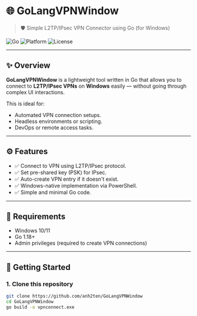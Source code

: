 # 🌐 GoLangVPNWindow

> 🛡️ Simple L2TP/IPsec VPN Connector using Go (for Windows)

![Go](https://img.shields.io/badge/Made%20with-Go-blue?style=flat-square)
![Platform](https://img.shields.io/badge/Platform-Windows-0078D6?style=flat-square)
![License](https://img.shields.io/github/license/anh2ten/GoLangVPNWindow?style=flat-square)

---

## ✨ Overview

**GoLangVPNWindow** is a lightweight tool written in Go that allows you to connect to **L2TP/IPsec VPNs** on **Windows** easily — without going through complex UI interactions.

This is ideal for:
- Automated VPN connection setups.
- Headless environments or scripting.
- DevOps or remote access tasks.

---

## ⚙️ Features

- ✅ Connect to VPN using L2TP/IPsec protocol.
- ✅ Set pre-shared key (PSK) for IPsec.
- ✅ Auto-create VPN entry if it doesn't exist.
- ✅ Windows-native implementation via PowerShell.
- ✅ Simple and minimal Go code.

---

## 🧰 Requirements

- Windows 10/11
- Go 1.18+
- Admin privileges (required to create VPN connections)

---

## 🚀 Getting Started

### 1. Clone this repository

```bash
git clone https://github.com/anh2ten/GoLangVPNWindow
cd GoLangVPNWindow
go build -o vpnconnect.exe

